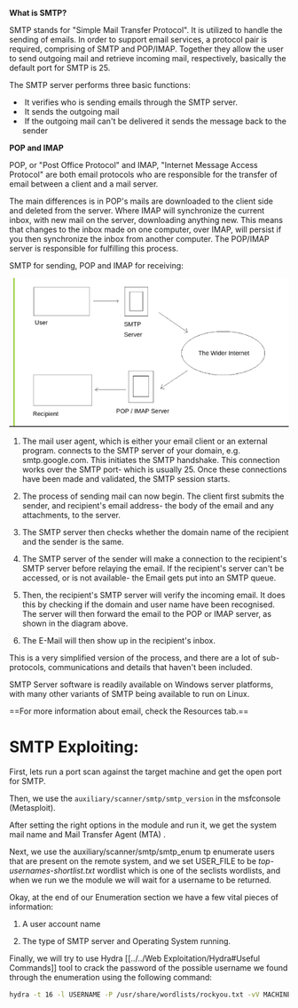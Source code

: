 
**What is SMTP?**

SMTP stands for "Simple Mail Transfer Protocol". It is utilized to handle the sending of emails. In order to support email services, a protocol pair is required, comprising of SMTP and POP/IMAP. Together they allow the user to send outgoing mail and retrieve incoming mail, respectively, basically the default port for SMTP is 25.

The SMTP server performs three basic functions:

-  It verifies who is sending emails through the SMTP server.
-  It sends the outgoing mail
-  If the outgoing mail can't be delivered it sends the message back to the sender

**POP and IMAP**

POP, or "Post Office Protocol" and IMAP, "Internet Message Access Protocol" are both email protocols who are responsible for the transfer of email between a client and a mail server.

The main differences is in POP's mails are downloaded to the client side and deleted from the server. Where IMAP will synchronize the current inbox, with new mail on the server, downloading anything new. This means that changes to the inbox made on one computer, over IMAP, will persist if you then synchronize the inbox from another computer. The POP/IMAP server is responsible for fulfilling this process.

SMTP for sending, POP and IMAP for receiving: 

![](../../Attachments/Pasted%20image%2020231105003138.png)

1. The mail user agent, which is either your email client or an external program. connects to the SMTP server of your domain, e.g. smtp.google.com. This initiates the SMTP handshake. This connection works over the SMTP port- which is usually 25. Once these connections have been made and validated, the SMTP session starts.  

2. The process of sending mail can now begin. The client first submits the sender, and recipient's email address- the body of the email and any attachments, to the server.  

3. The SMTP server then checks whether the domain name of the recipient and the sender is the same.

4. The SMTP server of the sender will make a connection to the recipient's SMTP server before relaying the email. If the recipient's server can't be accessed, or is not available- the Email gets put into an SMTP queue.  

5. Then, the recipient's SMTP server will verify the incoming email. It does this by checking if the domain and user name have been recognised. The server will then forward the email to the POP or IMAP server, as shown in the diagram above.  

6. The E-Mail will then show up in the recipient's inbox.

This is a very simplified version of the process, and there are a lot of sub-protocols, communications and details that haven't been included.

SMTP Server software is readily available on Windows server platforms, with many other variants of SMTP being available to run on Linux.

==For more information about email, check the Resources tab.==

# SMTP Exploiting:

  
First, lets run a port scan against the target machine and get the open port for SMTP.

Then, we use the `auxiliary/scanner/smtp/smtp_version` in the msfconsole (Metasploit).

After setting the right options in the module and run it, we get the system mail name and Mail Transfer Agent (MTA) .

Next, we use the auxiliary/scanner/smtp/smtp_enum tp enumerate users that are present on the remote system, and we set USER_FILE to be _top-usernames-shortlist.txt_ wordlist which is one of the seclists wordlists, and when we run we the module we will wait for a username to be returned.

Okay, at the end of our Enumeration section we have a few vital pieces of information:

1. A user account name  

2. The type of SMTP server and Operating System running.

Finally, we will try to use Hydra [[../../Web Exploitation/Hydra#Useful Commands]] tool to crack the password of the possible username we found through the enumeration using the following command:

```bash
hydra -t 16 -l USERNAME -P /usr/share/wordlists/rockyou.txt -vV MACHINE_IP ssh
```